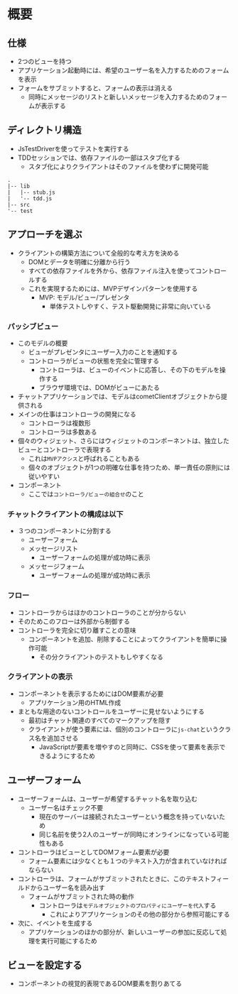 # 概要

## 仕様

* 2つのビューを持つ
* アプリケーション起動時には、希望のユーザー名を入力するためのフォームを表示
* フォームをサブミットすると、フォームの表示は消える
    * 同時にメッセージのリストと新しいメッセージを入力するためのフォームが表示する

## ディレクトリ構造

* JsTestDriverを使ってテストを実行する
* TDDセッションでは、依存ファイルの一部はスタブ化する
    * スタブ化によりクライアントはそのファイルを使わずに開発可能

```text
.
|-- lib
|   |-- stub.js
|   '-- tdd.js
|-- src
'-- test
```

## アプローチを選ぶ

* クライアントの構築方法について全般的な考え方を決める
    * DOMとデータを明確に分離から行う
    * すべての依存ファイルを外から、依存ファイル注入を使ってコントロールする
    * これを実現するためには、MVPデザインパターンを使用する
        * MVP: モデル/ビュー/プレゼンタ
            * 単体テストしやすく、テスト駆動開発に非常に向いている

### パッシブビュー

* このモデルの概要
    * ビューがプレゼンタにユーザー入力のことを通知する
    * コントローラがビューの状態を完全に管理する
        * コントローラは、ビューのイベントに応答し、その下のモデルを操作する
        * ブラウザ環境では、DOMがビューにあたる
* チャットアプリケーションでは、モデルはcometClientオブジェクトから提供される
* メインの仕事はコントローラの開発になる
    * コントローラは複数形
    * コントローラは多数ある
* 個々のウィジェット、さらにはウィジェットのコンポーネントは、独立したビューとコントローラで表現する
    * これは`MVPアクシス`と呼ばれることもある
    * 個々のオブジェクトが1つの明確な仕事を持つため、単一責任の原則には従いやすい
* コンポーネント
    * ここでは`コントローラ/ビューの組合せ`のこと

### チャットクライアントの構成は以下

* ３つのコンポーネントに分割する
    * ユーザーフォーム
    * メッセージリスト
        * ユーザーフォームの処理が成功時に表示
    * メッセージフォーム
        * ユーザーフォームの処理が成功時に表示
        
### フロー
   
* コントローラからはほかのコントローラのことが分からない
* そのためこのフローは外部から制御する
* コントローラを完全に切り離すことの意味
    * コンポーネントを追加、削除することによってクライアントを簡単に操作可能
        * その分クライアントのテストもしやすくなる

### クライアントの表示

* コンポーネントを表示するためにはDOM要素が必要
    * アプリケーション用のHTML作成
* まともな用途のないコントロールをユーザーに見せないようにする
    * 最初はチャット関連のすべてのマークアップを隠す
    * クライアントが使う要素には、個別のコントローラに`js-chat`というクラス名を追加させる 
        * JavaScriptが要素を増やすのと同時に、CSSを使って要素を表示できるようにするため 

## ユーザーフォーム

* ユーザーフォームは、ユーザーが希望するチャット名を取り込む
    * ユーザー名はチェック不要
        * 現在のサーバーは接続されたユーザーという概念を持っていないため
        * 同じ名前を使う2人のユーザーが同時にオンラインになっている可能性もある
* コントローラはビューとしてDOMフォーム要素が必要
    * フォーム要素には少なくとも１つのテキスト入力が含まれていなければならない
* コントローラは、フォームがサブミットされたときに、このテキストフィールドからユーザー名を読み出す
    * フォームがサブミットされた時の動作
        * コントローラは`モデルオブジェクトのプロパティにユーザーを代入`する
            * これによりアプリケーションのその他の部分から参照可能にする
* 次に、イベントを生成する
    * アプリケーションのほかの部分が、新しいユーザーの参加に反応して処理を実行可能にするため

## ビューを設定する

* コンポーネントの視覚的表現であるDOM要素を割りあてる